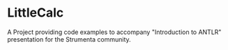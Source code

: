 # LittleCalc

A Project providing code examples to accompany "Introduction to ANTLR" presentation for the Strumenta community.
